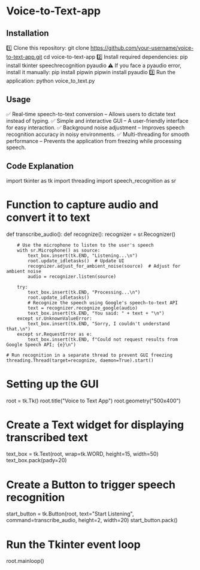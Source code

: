 # Voice-to-Text-app

## Installation

1️⃣ Clone this repository:
git clone https://github.com/your-username/voice-to-text-app.git
cd voice-to-text-app
2️⃣ Install required dependencies:
pip install tkinter speechrecognition pyaudio
⚠️ If you face a pyaudio error, install it manually:
pip install pipwin
pipwin install pyaudio
3️⃣ Run the application:
python voice_to_text.py


## Usage

✅ Real-time speech-to-text conversion – Allows users to dictate text instead of typing.
✅ Simple and interactive GUI – A user-friendly interface for easy interaction.
✅ Background noise adjustment – Improves speech recognition accuracy in noisy environments.
✅ Multi-threading for smooth performance – Prevents the application from freezing while processing speech.

## Code Explanation

import tkinter as tk
import threading
import speech_recognition as sr

# Function to capture audio and convert it to text
def transcribe_audio():
    def recognize():
        recognizer = sr.Recognizer()

        # Use the microphone to listen to the user's speech
        with sr.Microphone() as source:
            text_box.insert(tk.END, "Listening...\n")
            root.update_idletasks()  # Update UI
            recognizer.adjust_for_ambient_noise(source)  # Adjust for ambient noise
            audio = recognizer.listen(source)

        try:
            text_box.insert(tk.END, "Processing...\n")
            root.update_idletasks()
            # Recognize the speech using Google's speech-to-text API
            text = recognizer.recognize_google(audio)
            text_box.insert(tk.END, "You said: " + text + "\n")
        except sr.UnknownValueError:
            text_box.insert(tk.END, "Sorry, I couldn't understand that.\n")
        except sr.RequestError as e:
            text_box.insert(tk.END, f"Could not request results from Google Speech API; {e}\n")

    # Run recognition in a separate thread to prevent GUI freezing
    threading.Thread(target=recognize, daemon=True).start()

# Setting up the GUI
root = tk.Tk()
root.title("Voice to Text App")
root.geometry("500x400")

# Create a Text widget for displaying transcribed text
text_box = tk.Text(root, wrap=tk.WORD, height=15, width=50)
text_box.pack(pady=20)

# Create a Button to trigger speech recognition
start_button = tk.Button(root, text="Start Listening", command=transcribe_audio, height=2, width=20)
start_button.pack()

# Run the Tkinter event loop
root.mainloop()


